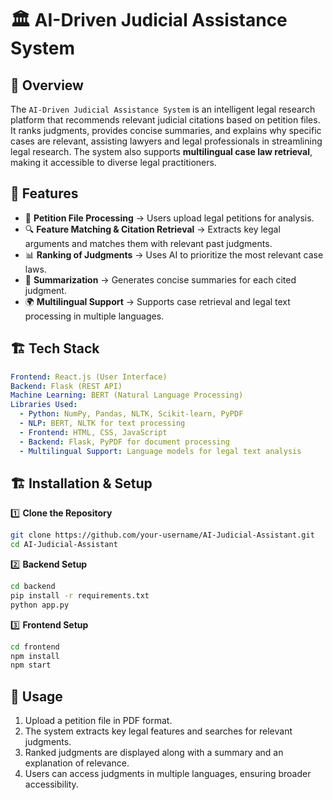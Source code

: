 # 🏛️ AI-Driven Judicial Assistance System  

## 📌 Overview  
The `AI-Driven Judicial Assistance System` is an intelligent legal research platform that recommends relevant judicial citations based on petition files. It ranks judgments, provides concise summaries, and explains why specific cases are relevant, assisting lawyers and legal professionals in streamlining legal research. The system also supports **multilingual case law retrieval**, making it accessible to diverse legal practitioners.  

## 🚀 Features  
- 📂 **Petition File Processing** → Users upload legal petitions for analysis.  
- 🔍 **Feature Matching & Citation Retrieval** → Extracts key legal arguments and matches them with relevant past judgments.  
- 📊 **Ranking of Judgments** → Uses AI to prioritize the most relevant case laws.  
- 📝 **Summarization** → Generates concise summaries for each cited judgment.   
- 🌍 **Multilingual Support** → Supports case retrieval and legal text processing in multiple languages.  


## 🏗️ Tech Stack  
```yaml
Frontend: React.js (User Interface)
Backend: Flask (REST API)
Machine Learning: BERT (Natural Language Processing)
Libraries Used:
  - Python: NumPy, Pandas, NLTK, Scikit-learn, PyPDF
  - NLP: BERT, NLTK for text processing
  - Frontend: HTML, CSS, JavaScript
  - Backend: Flask, PyPDF for document processing
  - Multilingual Support: Language models for legal text analysis
```

## 🏗️ Installation & Setup  

1️⃣ **Clone the Repository**
```bash
git clone https://github.com/your-username/AI-Judicial-Assistant.git
cd AI-Judicial-Assistant
```
2️⃣ **Backend Setup**
```bash
cd backend
pip install -r requirements.txt
python app.py
```
3️⃣ **Frontend Setup**
```bash
cd frontend
npm install
npm start
```

## 🎯 Usage
1. Upload a petition file in PDF format.
2. The system extracts key legal features and searches for relevant judgments.
3. Ranked judgments are displayed along with a summary and an explanation of relevance.
4. Users can access judgments in multiple languages, ensuring broader accessibility.
